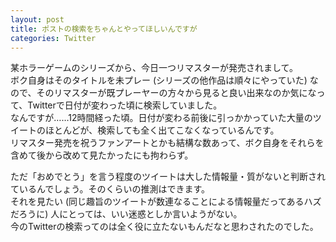 ```yaml
---
layout: post
title: ポストの検索をちゃんとやってほしいんですが
categories: Twitter
---
```


某ホラーゲームのシリーズから、今日一つリマスターが発売されまして。  
ボク自身はそのタイトルを未プレー (シリーズの他作品は順々にやっていた) なので、そのリマスターが既プレーヤーの方々から見ると良い出来なのか気になって、Twitterで日付が変わった頃に検索していました。  
なんですが……12時間経った頃。日付が変わる前後に引っかかっていた大量のツイートのほとんどが、検索しても全く出てこなくなっているんです。  
リマスター発売を祝うファンアートとかも結構な数あって、ボク自身をそれらを含めて後から改めて見たかったにも拘わらず。

ただ「おめでとう」を言う程度のツイートは大した情報量・質がないと判断されているんでしょう。そのくらいの推測はできます。  
それを見たい (同じ趣旨のツイートが数連なることによる情報量だってあるハズだろうに) 人にとっては、いい迷惑としか言いようがない。  
今のTwitterの検索ってのは全く役に立たないもんだなと思わされたのでした。
